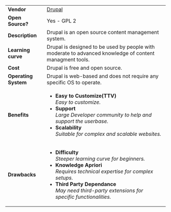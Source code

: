 <table>
  <tr>
    <td><b>Vendor</td>
    <td><a href="https://www.drupal.org">Drupal</a></td>
  </tr>
  <tr>
    <td><b>Open Source?</td>
    <td>Yes - GPL 2</td>
  </tr>
  <tr>
    <td><b>Description</td>
    <td>Drupal is an open source content management system.</td>
  </tr> 
  <tr>
    <td><b>Learning curve</td>
    <td>Drupal is designed to be used by people with moderate to advanced knowledge of content managment tools.</td>
  </tr> 
  <tr>
    <td><b>Cost</td>
    <td>Drupal is free and open source.</td>
  </tr>
  <tr>
    <td><b>Operating System</td>
    <td>Drupal is web-based and does not require any specific OS to operate.</td>
  </tr> 
  <tr>
    <td><b>Benefits</td>
  <td>
    <ul>
      <li><b>Easy to Customize(TTV)</b><br><i>Easy to customize.</i></li>
      <li><b>Support</b><br><i>Large Developer community to help and support the userbase.</i></li>
	  <li><b>Scalability</b><br><i>Suitable for complex and scalable websites.</i></li> 
    </ul>
  </td>
</tr>
<tr>
  <td><b>Drawbacks</td>
  <td>
    <ul>
      <li><b>Difficulty</b><br><i>Steeper learning curve for beginners. </i></li>
      <li><b>Knowledge Apriori</b><br><i>Requires technical expertise for complex setups.</i></li>
      <li><b>Third Party Dependance</b><br><i>May need third-party extensions for specific functionalities.</i></li>
    </ul>
  </td> 
</tr>
</table>
